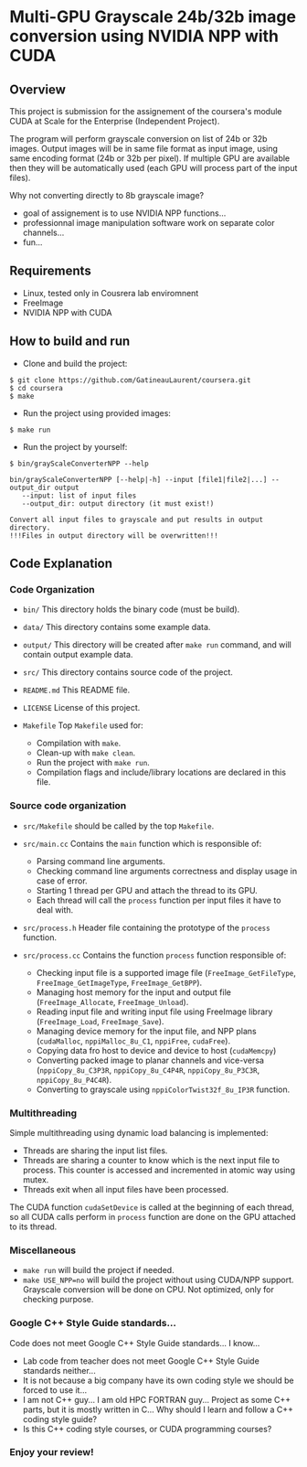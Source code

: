 # Multi-GPU Grayscale 24b/32b image conversion using NVIDIA NPP with CUDA

## Overview

This project is submission for the assignement of the coursera's module CUDA at Scale for the Enterprise (Independent Project).

The program will perform grayscale conversion on list of 24b or 32b images. Output images will be in same file format as input image, using same encoding format (24b or 32b per pixel). If multiple GPU are available then they will be automatically used (each GPU will process part of the input files).

Why not converting directly to 8b grayscale image?
- goal of assignement is to use NVIDIA NPP functions...
- professionnal image manipulation software work on separate color channels...
- fun...

## Requirements

- Linux, tested only in Cousrera lab enviromnent
- FreeImage
- NVIDIA NPP with CUDA

## How to build and run

- Clone and build the project:
```
$ git clone https://github.com/GatineauLaurent/coursera.git
$ cd coursera
$ make
```

- Run the project using provided images:
```
$ make run
```

- Run the project by yourself:
```
$ bin/grayScaleConverterNPP --help

bin/grayScaleConverterNPP [--help|-h] --input [file1|file2|...] --output_dir output
   --input: list of input files
   --output_dir: output directory (it must exist!)

Convert all input files to grayscale and put results in output directory.
!!!Files in output directory will be overwritten!!!
```

## Code Explanation

### Code Organization

- `bin/` This directory holds the binary code (must be build).

- `data/` This directory contains some example data.

- `output/` This directory will be created after `make run` command, and will contain output example data.

- `src/` This directory contains source code of the project.

- `README.md` This README file.

- `LICENSE` License of this project.

- `Makefile` Top `Makefile` used for:
  - Compilation with `make`.
  - Clean-up with `make clean`.
  - Run the project with `make run`.
  - Compilation flags and include/library locations are declared in this file.

### Source code organization

- `src/Makefile` should be called by the top `Makefile`.

- `src/main.cc` Contains the `main` function which is responsible of:
  - Parsing command line arguments.
  - Checking command line arguments correctness and display usage in case of error.
  - Starting 1 thread per GPU and attach the thread to its GPU.
  - Each thread will call the `process` function per input files it have to deal with.

- `src/process.h` Header file containing the prototype of the `process` function.

- `src/process.cc` Contains the function `process` function responsible of:
  - Checking input file is a supported image file (`FreeImage_GetFileType`, `FreeImage_GetImageType`, `FreeImage_GetBPP`).
  - Managing host memory for the input and output file (`FreeImage_Allocate`, `FreeImage_Unload`).
  - Reading input file and writing input file using FreeImage library (`FreeImage_Load`, `FreeImage_Save`).
  - Managing device memory for the input file, and NPP plans (`cudaMalloc`, `nppiMalloc_8u_C1`, `nppiFree`, `cudaFree`).
  - Copying data fro host to device and device to host (`cudaMemcpy`)
  - Converting packed image to planar channels and vice-versa (`nppiCopy_8u_C3P3R`, `nppiCopy_8u_C4P4R`, `nppiCopy_8u_P3C3R`, `nppiCopy_8u_P4C4R`).
  - Converting to grayscale using `nppiColorTwist32f_8u_IP3R` function.

### Multithreading

Simple multithreading using dynamic load balancing is implemented:
- Threads are sharing the input list files.
- Threads are sharing a counter to know which is the next input file to process. This counter is accessed and incremented in atomic way using mutex.
- Threads exit when all input files have been processed.

The CUDA function `cudaSetDevice` is called at the beginning of each thread, so all CUDA calls perform in `process` function are done on the GPU attached to its thread.

### Miscellaneous

- `make run` will build the project if needed.
- `make USE_NPP=no` will build the project without using CUDA/NPP support. Grayscale conversion will be done on CPU. Not optimized, only for checking purpose.

### Google C++ Style Guide standards...
Code does not meet Google C++ Style Guide standards... I know...
- Lab code from teacher does not meet Google C++ Style Guide standards neither...
- It is not because a big company have its own coding style we should be forced to use it...
- I am not C++ guy... I am old HPC FORTRAN guy... Project as some C++ parts, but it is mostly written in C... Why should I learn and follow a C++ coding style guide?
- Is this C++ coding style courses, or CUDA programming courses?

### Enjoy your review!

